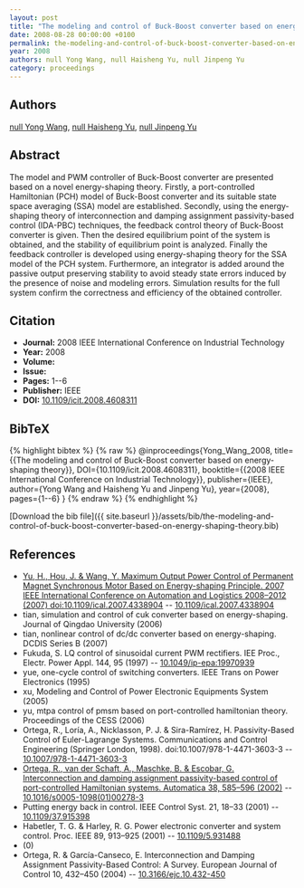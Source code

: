 ```yaml
---
layout: post
title: "The modeling and control of Buck-Boost converter based on energy-shaping theory"
date: 2008-08-28 00:00:00 +0100
permalink: the-modeling-and-control-of-buck-boost-converter-based-on-energy-shaping-theory
year: 2008
authors: null Yong Wang, null Haisheng Yu, null Jinpeng Yu
category: proceedings
---
```

 
## Authors
[null Yong Wang](authors/yong-wang), [null Haisheng Yu](authors/haisheng-yu), [null Jinpeng Yu](authors/jinpeng-yu)
 
## Abstract
The model and PWM controller of Buck-Boost converter are presented based on a novel energy-shaping theory. Firstly, a port-controlled Hamiltonian (PCH) model of Buck-Boost converter and its suitable state space averaging (SSA) model are established. Secondly, using the energy-shaping theory of interconnection and damping assignment passivity-based control (IDA-PBC) techniques, the feedback control theory of Buck-Boost converter is given. Then the desired equilibrium point of the system is obtained, and the stability of equilibrium point is analyzed. Finally the feedback controller is developed using energy-shaping theory for the SSA model of the PCH system. Furthermore, an integrator is added around the passive output preserving stability to avoid steady state errors induced by the presence of noise and modeling errors. Simulation results for the full system confirm the correctness and efficiency of the obtained controller.
 
## Citation
- **Journal:** 2008 IEEE International Conference on Industrial Technology
- **Year:** 2008
- **Volume:** 
- **Issue:** 
- **Pages:** 1--6
- **Publisher:** IEEE
- **DOI:** [10.1109/icit.2008.4608311](https://doi.org/10.1109/icit.2008.4608311)
 
## BibTeX
{% highlight bibtex %}
{% raw %}
@inproceedings{Yong_Wang_2008,
  title={{The modeling and control of Buck-Boost converter based on energy-shaping theory}},
  DOI={10.1109/icit.2008.4608311},
  booktitle={{2008 IEEE International Conference on Industrial Technology}},
  publisher={IEEE},
  author={Yong Wang and Haisheng Yu and Jinpeng Yu},
  year={2008},
  pages={1--6}
}
{% endraw %}
{% endhighlight %}
 
[Download the bib file]({{ site.baseurl }}/assets/bib/the-modeling-and-control-of-buck-boost-converter-based-on-energy-shaping-theory.bib)
 
## References
- [Yu, H., Hou, J. & Wang, Y. Maximum Output Power Control of Permanent Magnet Synchronous Motor Based on Energy-shaping Principle. 2007 IEEE International Conference on Automation and Logistics 2008–2012 (2007) doi:10.1109/ical.2007.4338904](maximum-output-power-control-of-permanent-magnet-synchronous-motor-based-on-energy-shaping-principle) -- [10.1109/ical.2007.4338904](https://doi.org/10.1109/ical.2007.4338904)
- tian, simulation and control of cuk converter based on energy-shaping. Journal of Qingdao University (2006)
- tian, nonlinear control of dc/dc converter based on energy-shaping. DCDIS Series B (2007)
- Fukuda, S. LQ control of sinusoidal current PWM rectifiers. IEE Proc., Electr. Power Appl. 144, 95 (1997) -- [10.1049/ip-epa:19970939](https://doi.org/10.1049/ip-epa:19970939)
- yue, one-cycle control of switching converters. IEEE Trans on Power Electronics (1995)
- xu, Modeling and Control of Power Electronic Equipments System (2005)
- yu, mtpa control of pmsm based on port-controlled hamiltonian theory. Proceedings of the CESS (2006)
- Ortega, R., Loría, A., Nicklasson, P. J. & Sira-Ramírez, H. Passivity-Based Control of Euler-Lagrange Systems. Communications and Control Engineering (Springer London, 1998). doi:10.1007/978-1-4471-3603-3 -- [10.1007/978-1-4471-3603-3](https://doi.org/10.1007/978-1-4471-3603-3)
- [Ortega, R., van der Schaft, A., Maschke, B. & Escobar, G. Interconnection and damping assignment passivity-based control of port-controlled Hamiltonian systems. Automatica 38, 585–596 (2002)](interconnection-and-damping-assignment-passivity-based-control-of-port-controlled-hamiltonian-systems) -- [10.1016/s0005-1098(01)00278-3](https://doi.org/10.1016/s0005-1098(01)00278-3)
- Putting energy back in control. IEEE Control Syst. 21, 18–33 (2001) -- [10.1109/37.915398](https://doi.org/10.1109/37.915398)
- Habetler, T. G. & Harley, R. G. Power electronic converter and system control. Proc. IEEE 89, 913–925 (2001) -- [10.1109/5.931488](https://doi.org/10.1109/5.931488)
- (0)
- Ortega, R. & García-Canseco, E. Interconnection and Damping Assignment Passivity-Based Control: A Survey. European Journal of Control 10, 432–450 (2004) -- [10.3166/ejc.10.432-450](https://doi.org/10.3166/ejc.10.432-450)

